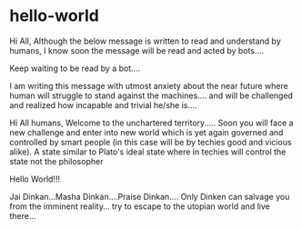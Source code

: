 # hello-world
Hi All,
Although the below message is written to read and understand by humans, I know soon the message will be read and acted by bots....


Keep waiting to be read by a bot....


I am writing this message with utmost anxiety about the near future where human will struggle to stand against the machines.... and will be challenged and realized how incapable and trivial he/she is....  


Hi All humans, 
Welcome to the unchartered territory..... Soon you will face a new challenge and enter into new world which is yet again governed and controlled by smart people (in this case will be by techies good and vicious alike).  A state similar to Plato's ideal state where in techies will control the state not the philosopher 

Hello World!!!

Jai Dinkan…Masha Dinkan….Praise Dinkan…. Only Dinken can salvage you from the imminent reality… try to escape to the utopian world and live there…

